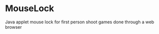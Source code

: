 MouseLock
=========

Java applet mouse lock for first person shoot games done through a web browser
